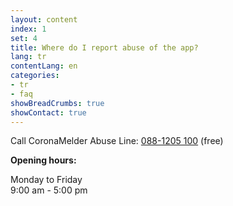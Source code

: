 ```yaml
---
layout: content
index: 1
set: 4
title: Where do I report abuse of the app?
lang: tr
contentLang: en
categories:
- tr
- faq
showBreadCrumbs: true
showContact: true
---
```


Call CoronaMelder Abuse Line:
<a href="tel:+31881205100">088-1205 100</a> (free)

**Opening hours:**

Monday to Friday<br />
9:00 am - 5:00 pm
